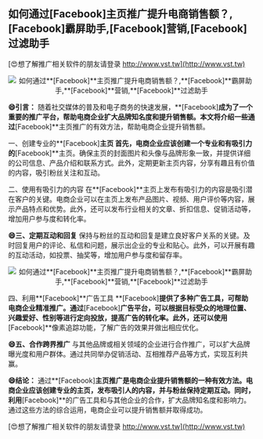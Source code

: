 ## **如何通过**[Facebook]**主页推广提升电商销售额？,**[Facebook]**霸屏助手,**[Facebook]**营销,**[Facebook]**过滤助手**

[😍想了解推广相关软件的朋友请登录 http://www.vst.tw](http://www.vst.tw)

 <center><img src="https://vst.tw/MP4/tuiguang/png/8.png" alt="如何通过**[Facebook]**主页推广提升电商销售额？,**[Facebook]**霸屏助手,**[Facebook]**营销,**[Facebook]**过滤助手"></center>

**😄引言：**
随着社交媒体的普及和电子商务的快速发展，**[Facebook]**成为了一个重要的推广平台，帮助电商企业扩大品牌知名度和提升销售额。本文将介绍一些通过**[Facebook]**主页推广的有效方法，帮助电商企业提升销售额。

一、创建专业的**[Facebook]**主页
首先，电商企业应该创建一个专业和有吸引力的**[Facebook]**主页。确保主页的封面图片和头像与品牌形象一致，并提供详细的公司信息、产品介绍和联系方式。此外，定期更新主页内容，分享有趣且有价值的内容，吸引粉丝关注和互动。

二、使用有吸引力的内容
在**[Facebook]**主页上发布有吸引力的内容是吸引潜在客户的关键。电商企业可以在主页上发布产品图片、视频、用户评价等内容，展示产品特点和优势。此外，还可以发布行业相关的文章、折扣信息、促销活动等，增加用户参与度和转化率。

**😄三、定期互动和回复**
保持与粉丝的互动和回复是建立良好客户关系的关键。及时回复用户的评论、私信和问题，展示出企业的专业和贴心。此外，可以开展有趣的互动活动，如投票、抽奖等，增加用户参与度和留存率。

 <center><img src="https://vst.tw/MP4/tuiguang/png/5.png" alt="如何通过**[Facebook]**主页推广提升电商销售额？,**[Facebook]**霸屏助手,**[Facebook]**营销,**[Facebook]**过滤助手"></center>

四、利用**[Facebook]**广告工具
**[Facebook]**提供了多种广告工具，可帮助电商企业精准推广。通过**[Facebook]**广告平台，可以根据目标受众的地理位置、兴趣爱好、性别等进行定向投放，提高广告的转化率。此外，还可以使用**[Facebook]**像素追踪功能，了解广告的效果并做出相应优化。

**😄五、合作跨界推广**
与其他品牌或相关领域的企业进行合作推广，可以扩大品牌曝光度和用户群体。通过共同举办促销活动、互相推荐产品等方式，实现互利共赢。

**😄结论：**
通过**[Facebook]**主页推广是电商企业提升销售额的一种有效方法。电商企业应该创建专业的主页，发布吸引人的内容，并与粉丝保持定期互动。同时，利用**[Facebook]**的广告工具和与其他企业的合作，扩大品牌知名度和影响力。通过这些方法的综合运用，电商企业可以提升销售额并取得成功。

[😍想了解推广相关软件的朋友请登录 http://www.vst.tw](http://www.vst.tw)



